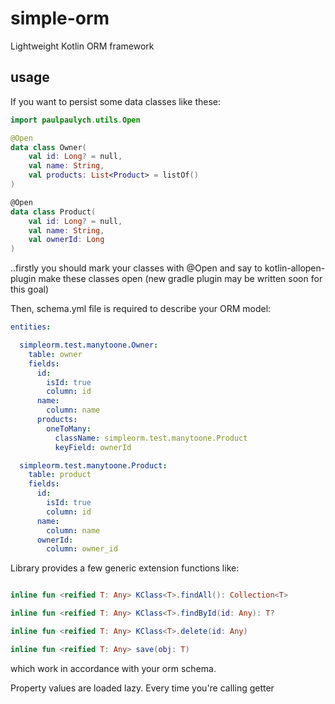 # simple-orm
Lightweight Kotlin ORM framework

## usage

If you want to persist some data classes like these:

```kotlin
import paulpaulych.utils.Open

@Open
data class Owner(
    val id: Long? = null,
    val name: String,
    val products: List<Product> = listOf()
)

@Open
data class Product(
    val id: Long? = null,
    val name: String,
    val ownerId: Long
)
```

..firstly you should mark your classes with @Open and say to kotlin-allopen-plugin make these classes open
(new gradle plugin may be written soon for this goal)

Then, schema.yml file is required to describe your ORM model:

```yml
entities:

  simpleorm.test.manytoone.Owner:
    table: owner
    fields:
      id:
        isId: true
        column: id
      name:
        column: name
      products:
        oneToMany:
          className: simpleorm.test.manytoone.Product
          keyField: ownerId

  simpleorm.test.manytoone.Product:
    table: product
    fields:
      id:
        isId: true
        column: id
      name:
        column: name
      ownerId:
        column: owner_id
```

Library provides a few generic extension functions like: 

```kotlin

inline fun <reified T: Any> KClass<T>.findAll(): Collection<T>

inline fun <reified T: Any> KClass<T>.findById(id: Any): T?

inline fun <reified T: Any> KClass<T>.delete(id: Any)

inline fun <reified T: Any> save(obj: T)

```

which work in accordance with your orm schema.

Property values are loaded lazy. Every time you're calling getter
